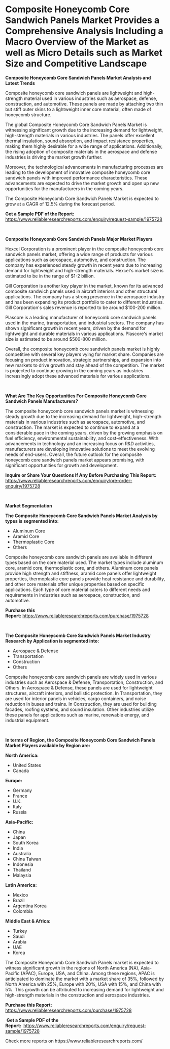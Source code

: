 <p><h1>Composite Honeycomb Core Sandwich Panels Market Provides a Comprehensive Analysis Including a Macro Overview of the Market as well as Micro Details such as Market Size and Competitive Landscape</h1></p><p><strong>Composite Honeycomb Core Sandwich Panels Market Analysis and Latest Trends</strong></p>
<p><p>Composite honeycomb core sandwich panels are lightweight and high-strength material used in various industries such as aerospace, defense, construction, and automotive. These panels are made by attaching two thin but stiff outer skins to a lightweight inner core material, often made of honeycomb structure.</p><p>The global Composite Honeycomb Core Sandwich Panels Market is witnessing significant growth due to the increasing demand for lightweight, high-strength materials in various industries. The panels offer excellent thermal insulation, sound absorption, and impact resistance properties, making them highly desirable for a wide range of applications. Additionally, the rising adoption of composite materials in the aerospace and defense industries is driving the market growth further.</p><p>Moreover, the technological advancements in manufacturing processes are leading to the development of innovative composite honeycomb core sandwich panels with improved performance characteristics. These advancements are expected to drive the market growth and open up new opportunities for the manufacturers in the coming years.</p><p>The Composite Honeycomb Core Sandwich Panels Market is expected to grow at a CAGR of 12.5% during the forecast period.</p></p>
<p><strong>Get a Sample PDF of the Report:&nbsp;</strong> <a href="https://www.reliableresearchreports.com/enquiry/request-sample/1975728">https://www.reliableresearchreports.com/enquiry/request-sample/1975728</a></p>
<p>&nbsp;</p>
<p><strong>Composite Honeycomb Core Sandwich Panels Major Market Players</strong></p>
<p><p>Hexcel Corporation is a prominent player in the composite honeycomb core sandwich panels market, offering a wide range of products for various applications such as aerospace, automotive, and construction. The company has experienced steady growth in recent years due to increasing demand for lightweight and high-strength materials. Hexcel's market size is estimated to be in the range of $1-2 billion.</p><p>Gill Corporation is another key player in the market, known for its advanced composite sandwich panels used in aircraft interiors and other structural applications. The company has a strong presence in the aerospace industry and has been expanding its product portfolio to cater to different industries. Gill Corporation's sales revenue is reported to be around $100-200 million.</p><p>Plascore is a leading manufacturer of honeycomb core sandwich panels used in the marine, transportation, and industrial sectors. The company has shown significant growth in recent years, driven by the demand for lightweight and durable materials in various applications. Plascore's market size is estimated to be around $500-800 million.</p><p>Overall, the composite honeycomb core sandwich panels market is highly competitive with several key players vying for market share. Companies are focusing on product innovation, strategic partnerships, and expansion into new markets to drive growth and stay ahead of the competition. The market is projected to continue growing in the coming years as industries increasingly adopt these advanced materials for various applications.</p></p>
<p>&nbsp;</p>
<p><strong>What Are The Key Opportunities For Composite Honeycomb Core Sandwich Panels Manufacturers?</strong></p>
<p><p>The composite honeycomb core sandwich panels market is witnessing steady growth due to the increasing demand for lightweight, high-strength materials in various industries such as aerospace, automotive, and construction. The market is expected to continue to expand at a considerable pace in the coming years, driven by the growing emphasis on fuel efficiency, environmental sustainability, and cost-effectiveness. With advancements in technology and an increasing focus on R&D activities, manufacturers are developing innovative solutions to meet the evolving needs of end-users. Overall, the future outlook for the composite honeycomb core sandwich panels market appears promising, with significant opportunities for growth and development.</p></p>
<p><strong>Inquire or Share Your Questions If Any Before Purchasing This Report:</strong> <a href="https://www.reliableresearchreports.com/enquiry/pre-order-enquiry/1975728">https://www.reliableresearchreports.com/enquiry/pre-order-enquiry/1975728</a></p>
<p>&nbsp;</p>
<p><strong>Market Segmentation</strong></p>
<p><strong>The Composite Honeycomb Core Sandwich Panels Market Analysis by types is segmented into:</strong></p>
<p><ul><li>Aluminum Core</li><li>Aramid Core</li><li>Thermoplastic Core</li><li>Others</li></ul></p>
<p><p>Composite honeycomb core sandwich panels are available in different types based on the core material used. The market types include aluminum core, aramid core, thermoplastic core, and others. Aluminum core panels provide high strength and stiffness, aramid core panels offer lightweight properties, thermoplastic core panels provide heat resistance and durability, and other core materials offer unique properties based on specific applications. Each type of core material caters to different needs and requirements in industries such as aerospace, construction, and automotive.</p></p>
<p><strong>Purchase this Report:&nbsp;</strong><a href="https://www.reliableresearchreports.com/purchase/1975728">https://www.reliableresearchreports.com/purchase/1975728</a></p>
<p>&nbsp;</p>
<p><strong>The Composite Honeycomb Core Sandwich Panels Market Industry Research by Application is segmented into:</strong></p>
<p><ul><li>Aerospace & Defense</li><li>Transportation</li><li>Construction</li><li>Others</li></ul></p>
<p><p>Composite honeycomb core sandwich panels are widely used in various industries such as Aerospace & Defense, Transportation, Construction, and Others. In Aerospace & Defense, these panels are used for lightweight structures, aircraft interiors, and ballistic protection. In Transportation, they are used for interior panels in vehicles, cargo containers, and noise reduction in buses and trains. In Construction, they are used for building facades, roofing systems, and sound insulation. Other industries utilize these panels for applications such as marine, renewable energy, and industrial equipment.</p></p>
<p>&nbsp;</p>
<p><strong>In terms of Region, the Composite Honeycomb Core Sandwich Panels Market Players available by Region are:</strong></p>
<p>
    <p> <strong> North America: </strong>
        <ul>
            <li>United States</li>
            <li>Canada</li>
        </ul>
        </p> 
    <p> <strong> Europe: </strong>
        <ul>
            <li>Germany</li>
            <li>France</li>
            <li>U.K.</li>
            <li>Italy</li>
            <li>Russia</li>
        </ul>
        </p> 
    <p> <strong> Asia-Pacific: </strong>
        <ul>
            <li>China</li>
            <li>Japan</li>
            <li>South Korea</li>
            <li>India</li>
            <li>Australia</li>
            <li>China Taiwan</li>
            <li>Indonesia</li>
            <li>Thailand</li>
            <li>Malaysia</li>
        </ul>
        </p> 
    <p> <strong> Latin America: </strong>
        <ul>
            <li>Mexico</li>
            <li>Brazil</li>
            <li>Argentina Korea</li>
            <li>Colombia</li>
        </ul>
        </p> 
    <p> <strong> Middle East & Africa: </strong>
        <ul>
            <li>Turkey</li>
            <li>Saudi</li>
            <li>Arabia</li>
            <li>UAE</li>
            <li>Korea</li>
        </ul>
    </p>
    </p>
<p><p>The Composite Honeycomb Core Sandwich Panels market is expected to witness significant growth in the regions of North America (NA), Asia-Pacific (APAC), Europe, USA, and China. Among these regions, APAC is anticipated to dominate the market with a market share of 35%, followed by North America with 25%, Europe with 20%, USA with 15%, and China with 5%. This growth can be attributed to increasing demand for lightweight and high-strength materials in the construction and aerospace industries.</p></p>
<p><strong>Purchase this Report: </strong><a href="https://www.reliableresearchreports.com/purchase/1975728">https://www.reliableresearchreports.com/purchase/1975728</a></p>
<p>&nbsp;<strong>Get a Sample PDF of the Report:&nbsp;&nbsp;</strong><a href="https://www.reliableresearchreports.com/enquiry/request-sample/1975728">https://www.reliableresearchreports.com/enquiry/request-sample/1975728</a></p>
<p><strong></strong></p>
<p>Check more reports on https://www.reliableresearchreports.com/</p>
